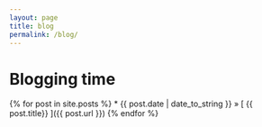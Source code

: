 ```yaml
---
layout: page
title: blog
permalink: /blog/
---
```


<h1> Blogging time</h1>
{% for post in site.posts %}
  * {{ post.date | date_to_string }} &raquo; [ {{ post.title}} ]({{ post.url }})
{% endfor %}
